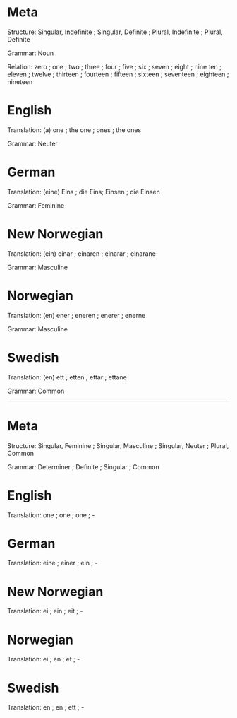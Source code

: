 Meta
====

Structure: Singular, Indefinite ; Singular, Definite ; Plural, Indefinite ; Plural, Definite

Grammar:   Noun

Relation:  zero ; one    ; two    ; three    ; four     ; five    ; six     ; seven     ; eight    ; nine
           ten  ; eleven ; twelve ; thirteen ; fourteen ; fifteen ; sixteen ; seventeen ; eighteen ; nineteen



English
========

Translation: (a) one ; the one ; ones ; the ones

Grammar:     Neuter



German
======

Translation: (eine) Eins ; die Eins; Einsen ; die Einsen

Grammar:     Feminine



New Norwegian
=============

Translation: (ein) einar ; einaren ; einarar ; einarane

Grammar:     Masculine



Norwegian
=========

Translation: (en) ener ; eneren ; enerer ; enerne

Grammar:     Masculine



Swedish
=======

Translation: (en) ett ; etten ; ettar ; ettane

Grammar:     Common



--------------------------------------------------------------------------------

Meta
====

Structure: Singular, Feminine ; Singular, Masculine ; Singular, Neuter ; Plural, Common

Grammar:   Determiner ; Definite ; Singular ; Common



English
========

Translation: one ; one ; one ; -



German
======

Translation: eine ; einer ; ein ; -



New Norwegian
=============

Translation: ei ; ein ; eit ; -



Norwegian
=========

Translation: ei ; en ; et ; -



Swedish
=======

Translation: en ; en ; ett ; -
